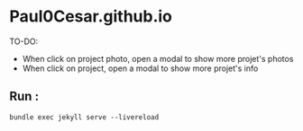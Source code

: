 # Paul0Cesar.github.io

TO-DO:

- When click on project photo, open a modal to show more projet's photos 
- When  click on project,  open a modal to show more projet's info  


## Run : 

```shell
bundle exec jekyll serve --livereload 
```

